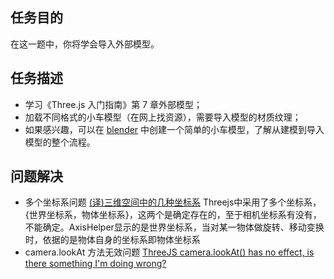 ## 任务目的

在这一题中，你将学会导入外部模型。

## 任务描述

* 学习《Three.js 入门指南》第 7 章外部模型；
* 加载不同格式的小车模型（在网上找资源），需要导入模型的材质纹理；
* 如果感兴趣，可以在 [blender](href="https://www.blender.org/") 中创建一个简单的小车模型，了解从建模到导入模型的整个流程。



## 问题解决

* 多个坐标系问题 [(译)三维空间中的几种坐标系](http://www.cnblogs.com/silent-stranger/p/6307372.html)
    Threejs中采用了多个坐标系，{世界坐标系，物体坐标系}，这两个是确定存在的，至于相机坐标系有没有，不能确定。AxisHelper显示的是世界坐标系，当对某一物体做旋转、移动变换时，依据的是物体自身的坐标系即物体坐标系
* camera.lookAt 方法无效问题 [ThreeJS camera.lookAt() has no effect, is there something I'm doing wrong?](https://stackoverflow.com/questions/10325095/threejs-camera-lookat-has-no-effect-is-there-something-im-doing-wrong)




